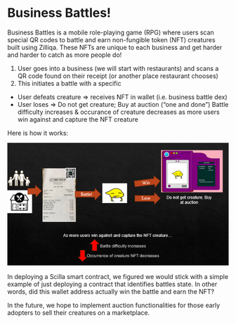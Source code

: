 # Business Battles!

Business Battles is a mobile role-playing game (RPG) where users scan special QR codes to battle and earn non-fungible token (NFT) creatures built using Zilliqa.
These NFTs are unique to each business and get harder and harder to catch as more people do!

1) User goes into a business (we will start with restaurants) and scans a QR code found on their receipt (or another place restaurant chooses)
2) This initiates a battle with a specific 
- User defeats creature => receives NFT in wallet (i.e. business battle dex)
- User loses ⇒ Do not get creature; Buy at auction (“one and done”)
Battle difficulty increases & occurance of creature decreases as more users win against and capture the NFT creature

Here is how it works:

![How to Play](/howtoplay.PNG)


In deploying a Scilla smart contract, we figured we would stick with a simple example of just deploying a contract that identifies battles state. In other words, did this wallet address actually win the battle and earn the NFT?

In the future, we hope to implement auction functionalities for those early adopters to sell their creatures on a marketplace.
